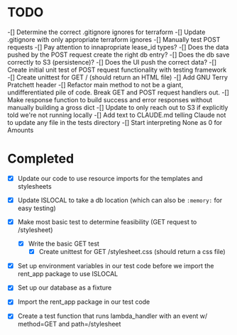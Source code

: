 # TODO

-[] Determine the correct .gitignore ignores for terraform
-[] Update .gitignore with only appropriate terraform ignores
-[] Manually test POST requests
    -[] Pay attention to innapropriate lease_id types?
    -[] Does the data pushed by the POST request create the right db entry?
    -[] Does the db save correctly to S3 (persistence)?
    -[] Does the UI push the correct data?
-[] Create initial unit test of POST request functionality with testing framework
-[] Create unittest for GET / (should return an HTML file)
-[] Add GNU Terry Pratchett header
-[] Refactor main method to not be a giant, undifferentiated pile of code. Break GET and POST request handlers out.
-[] Make response function to build success and error responses without manually building a gross dict
-[] Update to only reach out to S3 if explicitly told we're not running locally
-[] Add text to CLAUDE.md telling Claude not to update any file in the tests directory
-[] Start interpreting None as 0 for Amounts

# Completed
-[X] Update our code to use resource imports for the templates and stylesheets
-[X] Update ISLOCAL to take a db location (which can also be `:memory:` for easy testing)
-[X] Make most basic test to determine feasibility (GET request to /stylesheet)
    -[X] Write the basic GET test
        -[X] Create unittest for GET /stylesheet.css (should return a css file)
-[X] Set up environment variables in our test code before we import the rent_app package to use ISLOCAL
-[X] Set up our database as a fixture
-[X] Import the rent_app package in our test code
-[X] Create a test function that runs lambda_handler with an event w/ method=GET and path=/stylesheet

